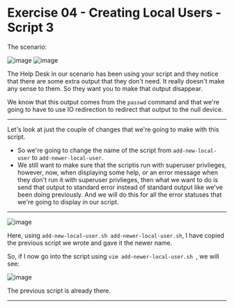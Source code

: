  # Exercise 04 - Creating Local Users - Script 3
 
 The scenario:
 
![image](https://user-images.githubusercontent.com/107522496/213671512-c6a11bf3-0b8e-4619-a262-874f943f6223.png)
![image](https://user-images.githubusercontent.com/107522496/213671551-2686033a-4d21-4dac-833f-676aef852275.png)

The Help Desk in our scenario has been using your script and they notice that there are some extra output that they don't need. It really doesn't make any sense to them. So they want you to make that output disappear.

We know that this output comes from the `passwd` command and that we're going to have to use IO redirection to redirect that output to the null device.

---

Let's look at just the couple of changes that we're going to make with this script.

* So we're going to change the name of the script from `add-new-local-user` to `add-newer-local-user`.
* We still want to make sure that the scriptis run with superuser privlieges, however, now, when displaying some help, or an error message when they don't run it with superuser privlieges, then what we want to do is send that output to standard error instead of standard output like we've been doing previously. And we will do this for all the error statuses that we're going to display in our script.

---

![image](https://user-images.githubusercontent.com/107522496/213677240-2b923e3b-9095-4877-bb79-877692494855.png)

Here, using `add-new-local-user.sh add-newer-local-user.sh`, I have copied the previous script we wrote and gave it the newer name. 

So, if I now go into the script using `vim add-newer-local-user.sh `, we will see: 

![image](https://user-images.githubusercontent.com/107522496/213677591-0d113668-593f-4bec-9599-e1df8031eac3.png)

The previous script is already there. 

--- 






























